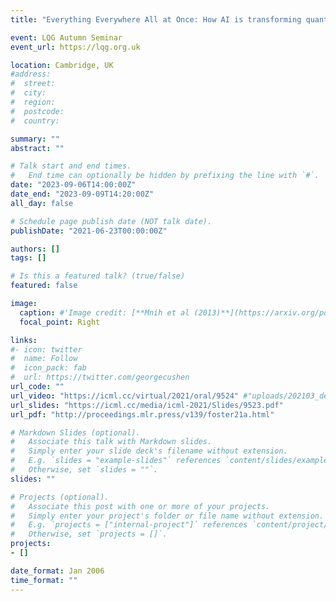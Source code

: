 ```yaml
---
title: "Everything Everywhere All at Once: How AI is transforming quant finance, society and beyond."

event: LQG Autumn Seminar
event_url: https://lqg.org.uk

location: Cambridge, UK
#address:
#  street:
#  city:
#  region:
#  postcode:
#  country:

summary: ""
abstract: ""

# Talk start and end times.
#   End time can optionally be hidden by prefixing the line with `#`.
date: "2023-09-06T14:00:00Z"
date_end: "2023-09-09T14:20:00Z"
all_day: false

# Schedule page publish date (NOT talk date).
publishDate: "2021-06-23T00:00:00Z"

authors: []
tags: []

# Is this a featured talk? (true/false)
featured: false

image:
  caption: #'Image credit: [**Mnih et al (2013)**](https://arxiv.org/pdf/1312.5602.pdf)'
  focal_point: Right

links:
#- icon: twitter
#  name: Follow
#  icon_pack: fab
#  url: https://twitter.com/georgecushen
url_code: ""
url_video: "https://icml.cc/virtual/2021/oral/9524" #"uploads/202103_deepprob_DQN.pdf"
url_slides: "https://icml.cc/media/icml-2021/Slides/9523.pdf"
url_pdf: "http://proceedings.mlr.press/v139/foster21a.html"

# Markdown Slides (optional).
#   Associate this talk with Markdown slides.
#   Simply enter your slide deck's filename without extension.
#   E.g. `slides = "example-slides"` references `content/slides/example-slides.md`.
#   Otherwise, set `slides = ""`.
slides: ""

# Projects (optional).
#   Associate this post with one or more of your projects.
#   Simply enter your project's folder or file name without extension.
#   E.g. `projects = ["internal-project"]` references `content/project/deep-learning/index.md`.
#   Otherwise, set `projects = []`.
projects:
- []

date_format: Jan 2006
time_format: ""
---
```

